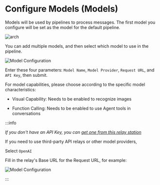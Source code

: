 # Configure Models (Models)

Models will be used by pipelines to process messages. The first model you configure will be set as the model for the default pipeline.

![arch](/assets/image/zh/deploy/models/arch.png)

You can add multiple models, and then select which model to use in the pipeline.

![Model Configuration](/assets/image/zh/deploy/models/model_config.png)

Enter these four parameters: `Model Name`, `Model Provider`, `Request URL`, and `API Key`, then submit.

For model capabilities, please choose according to the specific model characteristics:

- Visual Capability: Needs to be enabled to recognize images

- Function Calling: Needs to be enabled to use Agent tools in conversations

:::info

*If you don't have an API Key, you can [get one from this relay station](https://api.qhaigc.net/)*

If you need to use third-party API relays or other model providers,

Select `OpenAI`

Fill in the relay's Base URL for the Request URL, for example:

![Model Configuration](/assets/image/zh/deploy/models/other_provider.png)

:::
